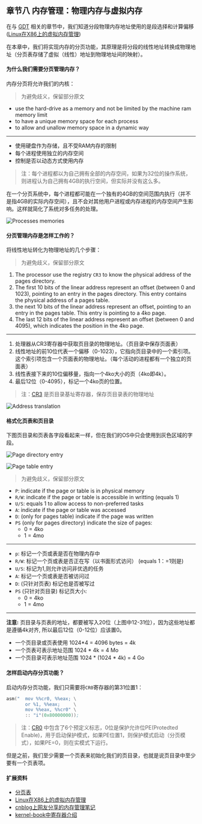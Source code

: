 ## 章节八 内存管理：物理内存与虚拟内存

在与 [GDT](../Chapter-7/README.md/) 相关的章节中，我们知道分段物理内存地址使用的是段选择和计算偏移([Linux在X86上的虚拟内存管理](http://home.cuit.edu.cn/Js/KNK/FLK/linux/linux-1.htm))

在本章中，我们将实现内存的分页功能，其原理是将分段的线性地址转换成物理地址（分页表存储了虚拟（线性）地址到物理地址间的映射）。

#### 为什么我们需要分页管理内存？

内存分页将允许我们的内核：

> 为避免歧义，保留部分原文

* use the hard-drive as a memory and not be limited by the machine ram memory limit
* to have a unique memory space for each process
* to allow and unallow memory space in a dynamic way

-------------------------
* 使用硬盘作为存储，且不受RAM内存的限制
* 每个进程使用独立的内存空间
* 控制是否以动态方式使用内存

> 注：每个进程都以为自己拥有全部的内存空间，如果为32位的操作系统，则进程认为自己拥有4GB的执行空间，但实际并没有这么多。



在一个分页系统中，每个进程都可能在一个独有的4GB的空间范围内执行（并不是指4GB的实际内存空间），且不会对其他用户进程或内存进程的内存空间产生影响。这样就简化了系统对多任务的处理。

![Processes memories](./processes.png)


#### 分页管理内存是怎样工作的？



将线性地址转化为物理地址的几个步骤：

> 为避免歧义，保留部分原文

1. The processor use the registry `CR3` to know the physical address of the pages directory.
2. The first 10 bits of the linear address represent an offset (between 0 and 1023), pointing to an entry in the pages directory. This entry contains the physical address of a pages table.
3. the next 10 bits of the linear address represent an offset, pointing to an entry in the pages table. This entry is pointing to a 4ko page.
4. The last 12 bits of the linear address represent an offset (between 0 and 4095), which indicates the position in the 4ko page.

----------------------------
1. 处理器从CR3寄存器中获取页目录的物理地址。（页目录中保存页面表）
2. 线性地址的前10位代表一个偏移（0-1023），它指向页目录中的一个索引项。这个索引项包含一个页面表的物理地址。（每个活动的进程都有一个独立的页面表）
3. 线性表接下来的10位偏移量，指向一个4ko大小的页（4ko即4k）。
4. 最后12位（0-4095），标记一个4ko页的位置。

> 注：[CR3](http://oss.org.cn/kernel-book/ch02/2.1.3.htm) 是页目录基址寄存器，保存页目录表的物理地址

![Address translation](./paging_memory.png)


#### 格式化页表和页目录


下图页目录和页表各字段看起来一样，但在我们的OS中只会使用到灰色区域的字段。

![Page directory entry](./page_directory_entry.png)

![Page table entry](./page_table_entry.png)

> 为避免歧义，保留部分原文

* `P`: indicate if the page or table is in physical memory
* `R/W`: indicate if the page or table is accessible in writting (equals 1)
* `U/S`: equals 1 to allow access to non-preferred tasks
* `A`: indicate if the page or table was accessed
* `D`: (only for pages table) indicate if the page was written
* `PS` (only for pages directory) indicate the size of pages:
    * 0 = 4ko
    * 1 = 4mo

-------------------------------
* `p`: 标记一个页或表是否在物理内存中
* `R/W`: 标记一个页或表是否正在写（以书面形式访问） (equals 1：=1则是)
* `U/S`: 标记为1,则允许访问非优选的任务
* `A`: 标记一个页或表是否被访问过
* `D`: (只针对页表) 标记也是否被写过
* `PS` (只针对页目录) 标记页大小:
    * 0 = 4ko
    * 1 = 4mo

----------------------------------
**注意:** 页目录与页表的地址，都要被写入20位（上图中12-31位），因为这些地址都是遵循4k对齐, 所以最后12位（0-12位）应该置0。

* 一个页目录或页表使用 1024*4 = 4096 bytes = 4k
* 一个页表可表示地址范围 1024 * 4k = 4 Mo
* 一个页目录可表示地址范围 1024 * (1024 * 4k) = 4 Go

#### 怎样启动内存分页功能？

启动内存分页功能，我们只需要将`CR0`寄存器的第31位置1：

```asm
asm("  mov %%cr0, %%eax; \
       or %1, %%eax;     \
       mov %%eax, %%cr0" \
       :: "i"(0x80000000));
```

>注：[CR0](http://oss.org.cn/kernel-book/ch02/2.1.3.htm) 中包含了6个预定义标志，0位是保护允许位PE(Protedted Enable)，用于启动保护模式，如果PE位置1，则保护模式启动（分页模式），如果PE=0，则在实模式下运行。

但是之前，我们至少需要一个页表来初始化我们的页目录，也就是说页目录中至少要有一个页表项。


#### 扩展资料
  * [分页表](http://zh.wikipedia.org/wiki/%E5%88%86%E9%A0%81%E8%A1%A8)
  * [Linux在X86上的虚拟内存管理](http://home.cuit.edu.cn/Js/KNK/FLK/linux/linux-1.htm)
  * [cnblog上网友分享的内存管理笔记](http://www.cnblogs.com/felixfang/p/3420462.html)
  * [kernel-book中寄存器介绍](http://oss.org.cn/kernel-book/ch02/2.1.3.htm)
